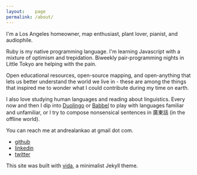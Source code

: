 ```yaml
---
layout:    page
permalink: /about/
---
```


I'm a Los Angeles homeowner, map enthusiast, plant lover, pianist, and audiophile.

Ruby is my native programming language. I'm learning Javascript with a mixture of optimism and trepidation. Biweekly pair-programming nights in Little Tokyo are helping with the pain.

Open educational resources, open-source mapping, and open-anything that lets us better understand the world we live in - these are among the things that inspired me to wonder what I could contribute during my time on earth. 

I also love studying human languages and reading about linguistics. Every now and then I dip into [Duolingo](http://duolingo.com) or [Babbel](http://babbel.com) to play with languages familiar and unfamiliar, or I try to compose nonsensical sentences in 廣東話 (in the offline world).

You can reach me at andrealankao at gmail dot com.

- [github](https://github.com/eirinikos)
- [linkedin](https://www.linkedin.com/in/andreakao)
- [twitter](https://twitter.com/eirinikos)

This site was built with [vida](https://github.com/syaning/vida), a minimalist Jekyll theme.


